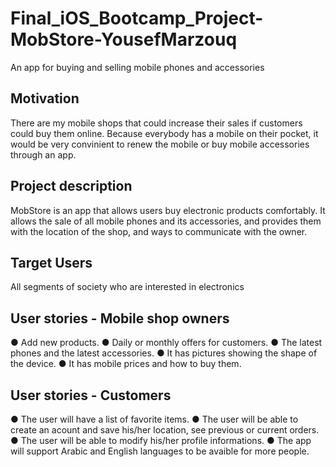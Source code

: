 # Final_iOS_Bootcamp_Project-MobStore-YousefMarzouq
An app for buying and selling mobile phones and accessories

## Motivation
There are my mobile shops that could increase their sales if customers could buy them online.
Because everybody has a mobile on their pocket, it would be very convinient to renew the mobile or buy mobile accessories through an app.
## Project description
MobStore is an app that allows users buy electronic products comfortably.
It allows the sale of all mobile phones and its accessories, and provides them with the location of the shop, and ways to communicate with the owner.
## Target Users
All segments of society who are interested in electronics
## User stories - Mobile shop owners
● Add new products.
● Daily or monthly offers for customers.
● The latest phones and the latest accessories.
● It has pictures showing the shape of the device.
● It has mobile prices and how to buy them.
## User stories - Customers
● The user will have a list of favorite items.
● The user will be able to create an acount and save his/her location, see previous or current orders.
● The user will be able to modify his/her profile informations.
● The app will support Arabic and English languages to be avaible for more people.
